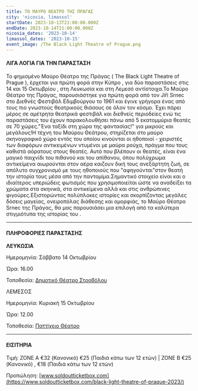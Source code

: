 ```yaml
---
title: ΤΟ ΜΑΥΡΟ ΘΕΑΤΡΟ ΤΗΣ ΠΡΑΓΑΣ
city: 'nicosia, limassol'
startDate: 2023-10-13T21:00:00.000Z
endDate: 2023-10-14T21:00:00.000Z
nicosia_dates: '2023-10-14'
limassol_dates: '2023-10-15'
event_image: /The Black Light Theatre of Prague.png
---
```


#### ΛΙΓΑ ΛΟΓΙΑ ΓΙΑ ΤΗΝ ΠΑΡΑΣΤΑΣΗ

Το φημισμένο	Μαύρο Θέατρο της Πράγας	( The Black Light Theatre of Prague ), έρχεται	για πρώτη φορά στην Κύπρο	, για δύο παραστάσεις στις	14 και 15 Οκτωβρίου	, στη Λευκωσία και στη Λεμεσό αντίστοιχα.Το Μαύρο Θέατρο της Πράγας, παρουσιάστηκε για πρώτη φορά από τον Jiři Srnec στο Διεθνές Φεστιβάλ Εδιμβούργου το 1961 και έγινε γρήγορα ένας από τους πιο γνωστούς θεατρικούς θιάσους σε όλον τον κόσμο. Έχει πάρει μέρος σε αμέτρητα θεατρικά φεστιβάλ και διεθνείς περιοδείες ενώ τις παραστάσεις του έχουν παρακολουθήσει πάνω από 5 εκατομμύρια θεατές σε 70 χώρες."Ένα ταξίδι στη χώρα της φαντασίας!" για μικρούς και μεγάλους!Η τέχνη του Μαύρου Θεάτρου, στηρίζεται στο μαύρο σκηνογραφικό χώρο εντός του οποίου κινούνται οι ηθοποιοί - χειριστές των διαφόρων αντικειμένων ντυμένοι με μαύρα ρούχα, πράγμα που τους καθιστά αόρατους στους θεατές. Αυτό που βλέπουν οι θεατές, είναι ένα μαγικό παιχνίδι του πιθανού και του απίθανου, όπου πολύχρωμα αντικείμενα αιωρούνται στον αέρα καιζουν δική τους ανεξάρτητη ζωή, σε απόλυτο συγχρονισμό με τους ηθοποιούς που "αφηγούνται"στον θεατή την ιστορία τους μέσα από την παντομίμα.Σημαντικό στοιχείο είναι και ο ιδιαίτερος υπεριώδεις φωτισμός που χρησιμοποιείται ώστε να αναδείξει τα χρώματα στα σκηνικά, στα αντικείμενα αλλά και στις ανθρώπινες φιγούρες.Εξιστορώντας πολύπλοκες ιστορίες και σκορπίζοντας μεγάλες δόσεις μαγείας, ονειροπόλας διάθεσης και ομορφιάς, το Μαύρο Θέατρο	Srnec της Πράγας, θα μας παρουσιάσει μια επιλογή από τα καλύτερα στιγμιότυπα της ιστορίας του	.

***

#### ΠΛΗΡΟΦΟΡΙΕΣ ΠΑΡΑΣΤΑΣΗΣ

**ΛΕΥΚΩΣΙΑ**

Ημερομηνία: Σάββατο 14 Οκτωβρίου

Ώρα: 16.00

Τοποθεσία: [Δημοτικό Θέατρο Στροβόλου](https://www.google.com/maps/place/%CE%94%CE%B7%CE%BC%CE%BF%CF%84%CE%B9%CE%BA%CF%8C+%CE%98%CE%AD%CE%B1%CF%84%CF%81%CE%BF+%CE%A3%CF%84%CF%81%CE%BF%CE%B2%CF%8C%CE%BB%CE%BF%CF%85/@35.1439474,33.3406531,17z/data=!4m6!3m5!1s0x14de1a215477c475:0xca7690acc6cdd49c!8m2!3d35.143943!4d33.343228!16s%2Fg%2F11b6gk_x97?entry=ttu)

ΛΕΜΕΣΟΣ

Ημερομηνία: Κυριακή 15 Οκτωβρίου

Ώρα: 12.00

Τοποθεσία: [Παττίχειο Θέατρο](https://www.google.com/maps/place/Patichion+Municipal+Theatre,+Agias+Zonis+2,+Limassol,+Cyprus/@34.6812699,33.0412571,17z/data=!4m6!3m5!1s0x14e7330f8b4700ed:0xd66d4f231f490bbb!8m2!3d34.6813016!4d33.0438594!16s%2Fg%2F11bvthpbkr?entry=ttu)

***

#### ΕΙΣΙΤΗΡΙΑ

Τιμή:  ZONE A €32 (Κανονικό) €25 (Παιδιά κάτω των 12 ετών) | ZONE B €25 (Κανονικό) , €18 (Παιδιά κάτω των 12 ετών)

Προπώληση: [www.soldoutticketbox.com​](https://www.soldoutticketbox.com/black-light-theatre-of-praque-2023/)

